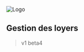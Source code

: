 ![Logo](https://www.dreamjob.ma/wp-content/uploads/2019/12/Attawfiq-Micro-Finance-Emploi-Recrutement.png)
## Gestion des loyers
 
> v1 beta4




